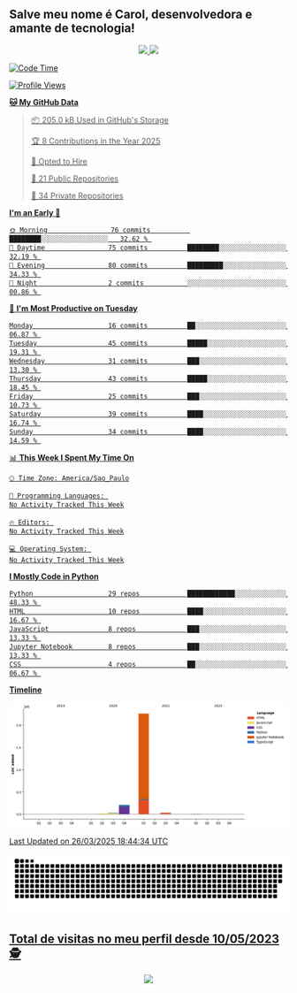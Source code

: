 ## Salve meu nome é Carol, desenvolvedora e amante de tecnologia!

<div align="center">
  <a href="https://github.com/CaroliTavares">
  <img height="120em" src="https://github-readme-stats.vercel.app/api?username=CaroliTavares&show_icons=true&theme=dracula&include_all_commits=true&count_private=true"/>
  <img height="120em" src="https://github-readme-stats.vercel.app/api/top-langs/?username=CaroliTavares&layout=compact&langs_count=7&theme=dracula"/>
</div>
  
<!--START_SECTION:waka-->
![Code Time](http://img.shields.io/badge/Code%20Time-2%20hrs%2042%20mins-blue)

![Profile Views](http://img.shields.io/badge/Profile%20Views-0-blue)

**🐱 My GitHub Data** 

> 📦 205.0 kB Used in GitHub's Storage 
 > 
> 🏆 8 Contributions in the Year 2025
 > 
> 💼 Opted to Hire
 > 
> 📜 21 Public Repositories 
 > 
> 🔑 34 Private Repositories 
 > 
**I'm an Early 🐤** 

```text
🌞 Morning                76 commits          ████████░░░░░░░░░░░░░░░░░   32.62 % 
🌆 Daytime                75 commits          ████████░░░░░░░░░░░░░░░░░   32.19 % 
🌃 Evening                80 commits          █████████░░░░░░░░░░░░░░░░   34.33 % 
🌙 Night                  2 commits           ░░░░░░░░░░░░░░░░░░░░░░░░░   00.86 % 
```
📅 **I'm Most Productive on Tuesday** 

```text
Monday                   16 commits          ██░░░░░░░░░░░░░░░░░░░░░░░   06.87 % 
Tuesday                  45 commits          █████░░░░░░░░░░░░░░░░░░░░   19.31 % 
Wednesday                31 commits          ███░░░░░░░░░░░░░░░░░░░░░░   13.30 % 
Thursday                 43 commits          █████░░░░░░░░░░░░░░░░░░░░   18.45 % 
Friday                   25 commits          ███░░░░░░░░░░░░░░░░░░░░░░   10.73 % 
Saturday                 39 commits          ████░░░░░░░░░░░░░░░░░░░░░   16.74 % 
Sunday                   34 commits          ████░░░░░░░░░░░░░░░░░░░░░   14.59 % 
```


📊 **This Week I Spent My Time On** 

```text
🕑︎ Time Zone: America/Sao_Paulo

💬 Programming Languages: 
No Activity Tracked This Week

🔥 Editors: 
No Activity Tracked This Week

💻 Operating System: 
No Activity Tracked This Week
```

**I Mostly Code in Python** 

```text
Python                   29 repos            ████████████░░░░░░░░░░░░░   48.33 % 
HTML                     10 repos            ████░░░░░░░░░░░░░░░░░░░░░   16.67 % 
JavaScript               8 repos             ███░░░░░░░░░░░░░░░░░░░░░░   13.33 % 
Jupyter Notebook         8 repos             ███░░░░░░░░░░░░░░░░░░░░░░   13.33 % 
CSS                      4 repos             ██░░░░░░░░░░░░░░░░░░░░░░░   06.67 % 
```



**Timeline**

![Lines of Code chart](https://raw.githubusercontent.com/CaroliTavares/CaroliTavares/main/assets/bar_graph.png)


 Last Updated on 26/03/2025 18:44:34 UTC
<!--END_SECTION:waka-->
  
  <picture>
  <source media="(prefers-color-scheme: dark)" srcset="https://raw.githubusercontent.com/CaroliTavares/CaroliTavares/output/github-contribution-grid-snake-dark.svg">
  <source media="(prefers-color-scheme: light)" srcset="https://raw.githubusercontent.com/CaroliTavares/CaroliTavares/output/github-contribution-grid-snake.svg">
  <img alt="github contribution grid snake animation" src="https://raw.githubusercontent.com/CaroliTavares/CaroliTavares/output/github-contribution-grid-snake.svg">
</picture>
 <p align="center"> 

 ## Total de visitas no meu perfil desde 10/05/2023 :detective: <br>
 <p align="center"> 
   <img alingn="center" src="https://profile-counter.glitch.me/CaroliTavares/count.svg" />
 </p>

</p>
